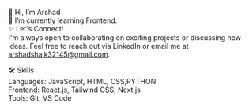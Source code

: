 👋 Hi, I’m Arshad
<br>
🌱 I’m currently learning Frontend.
<br>
✨ Let's Connect!
<br>
I'm always open to collaborating on exciting projects or discussing new ideas. Feel free to reach out via LinkedIn or email me at arshadshaik32145@gmail.com.
<br>

🛠 Skills
<br>
Languages: JavaScript, HTML, CSS,PYTHON
<br>
Frontend: React.js, Tailwind CSS, Next.js
<br>
Tools: Git, VS Code

<!--
**SHAIK-ARSHAD191/SHAIK-ARSHAD191** is a ✨ _special_ ✨ repository because its `README.md` (this file) appears on your GitHub profile.

Here are some ideas to get you started:

- 🔭 I’m currently working on ...
- 🌱 I’m currently learning ...
- 👯 I’m looking to collaborate on ...
- 🤔 I’m looking for help with ...
- 💬 Ask me about ...
- 📫 How to reach me: ...
- 😄 Pronouns: ...
- ⚡ Fun fact: ...
-->
